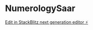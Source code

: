# NumerologySaar

[Edit in StackBlitz next generation editor ⚡️](https://stackblitz.com/~/github.com/Harin9999/NumerologySaar)